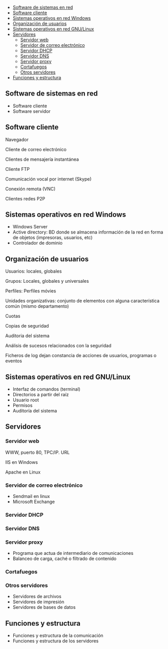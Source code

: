 
- [Software de sistemas en red](#software-de-sistemas-en-red)
- [Software cliente](#software-cliente)
- [Sistemas operativos en red Windows](#sistemas-operativos-en-red-windows)
- [Organización de usuarios](#organizaci%C3%B3n-de-usuarios)
- [Sistemas operativos en red GNU/Linux](#sistemas-operativos-en-red-gnulinux)
- [Servidores](#servidores)
  - [Servidor web](#servidor-web)
  - [Servidor de correo electrónico](#servidor-de-correo-electr%C3%B3nico)
  - [Servidor DHCP](#servidor-dhcp)
  - [Servidor DNS](#servidor-dns)
  - [Servidor proxy](#servidor-proxy)
  - [Cortafuegos](#cortafuegos)
  - [Otros servidores](#otros-servidores)
- [Funciones y estructura](#funciones-y-estructura)

## Software de sistemas en red

- Software cliente
- Software servidor

## Software cliente

Navegador

Cliente de correo electrónico

Clientes de mensajería instantánea

Cliente FTP

Comunicación vocal por internet (Skype)

Conexión remota (VNC)

Clientes redes P2P

## Sistemas operativos en red Windows

- Windows Server
- Active directory: BD donde se almacena información de la red en forma de
objetos (impresoras, usuarios, etc)
- Controlador de dominio

## Organización de usuarios

Usuarios: locales, globales

Grupos: Locales, globales y universales

Perfiles: Perfiles móvies

Unidades organizativas: conjunto de elementos con alguna característica
común (mismo departamento)

Cuotas

Copias de seguridad

Auditoria del sistema

Análisis de sucesos relacionados con la seguridad

Ficheros de log dejan constancia de acciones de usuarios, programas o
eventos

## Sistemas operativos en red GNU/Linux

- Interfaz de comandos (terminal)
- Directorios a partir del raíz
- Usuario root
- Permisos
- Auditoría del sistema

## Servidores

### Servidor web

WWW, puerto 80, TPC/IP. URL

IIS en Windows

Apache en Linux

### Servidor de correo electrónico

- Sendmail en linux
- Microsoft Exchange

### Servidor DHCP

### Servidor DNS

### Servidor proxy

- Programa que actua de intermediario de comunicaciones
- Balanceo de carga, caché o filtrado de contenido

### Cortafuegos

### Otros servidores

- Servidores de archivos
- Servidores de impresión
- Servidores de bases de datos

## Funciones y estructura

- Funciones y estructura de la comunicación
- Funciones y estructura de los servidores
